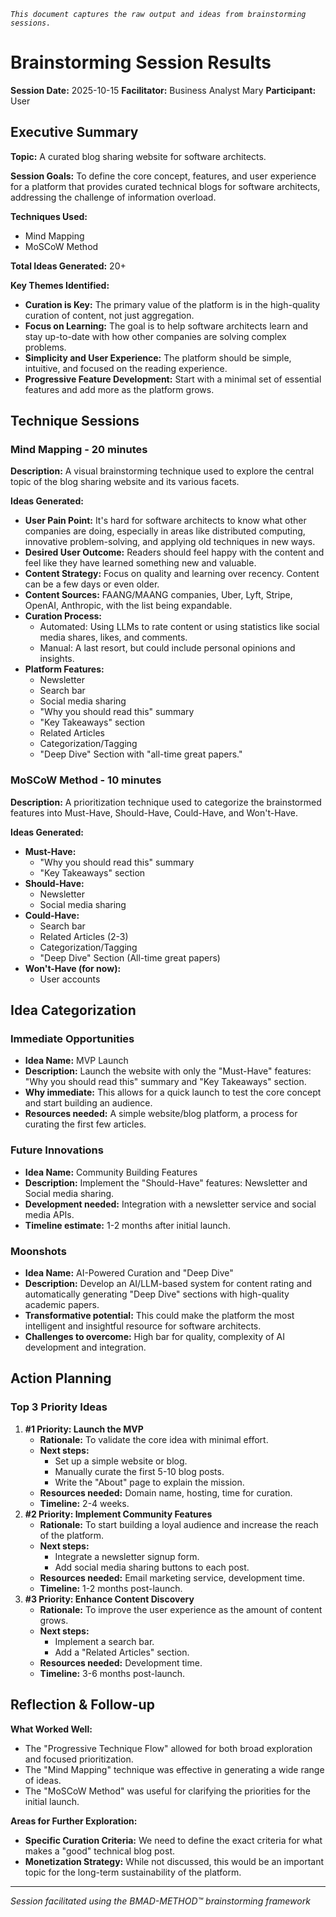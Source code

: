 *`This document captures the raw output and ideas from brainstorming sessions.`*

# Brainstorming Session Results

**Session Date:** 2025-10-15
**Facilitator:** Business Analyst Mary
**Participant:** User

## Executive Summary

**Topic:** A curated blog sharing website for software architects.

**Session Goals:** To define the core concept, features, and user experience for a platform that provides curated technical blogs for software architects, addressing the challenge of information overload.

**Techniques Used:**
*   Mind Mapping
*   MoSCoW Method

**Total Ideas Generated:** 20+

**Key Themes Identified:**
*   **Curation is Key:** The primary value of the platform is in the high-quality curation of content, not just aggregation.
*   **Focus on Learning:** The goal is to help software architects learn and stay up-to-date with how other companies are solving complex problems.
*   **Simplicity and User Experience:** The platform should be simple, intuitive, and focused on the reading experience.
*   **Progressive Feature Development:** Start with a minimal set of essential features and add more as the platform grows.

## Technique Sessions

### Mind Mapping - 20 minutes

**Description:** A visual brainstorming technique used to explore the central topic of the blog sharing website and its various facets.

**Ideas Generated:**
*   **User Pain Point:** It's hard for software architects to know what other companies are doing, especially in areas like distributed computing, innovative problem-solving, and applying old techniques in new ways.
*   **Desired User Outcome:** Readers should feel happy with the content and feel like they have learned something new and valuable.
*   **Content Strategy:** Focus on quality and learning over recency. Content can be a few days or even older.
*   **Content Sources:** FAANG/MAANG companies, Uber, Lyft, Stripe, OpenAI, Anthropic, with the list being expandable.
*   **Curation Process:**
    *   Automated: Using LLMs to rate content or using statistics like social media shares, likes, and comments.
    *   Manual: A last resort, but could include personal opinions and insights.
*   **Platform Features:**
    *   Newsletter
    *   Search bar
    *   Social media sharing
    *   "Why you should read this" summary
    *   "Key Takeaways" section
    *   Related Articles
    *   Categorization/Tagging
    *   "Deep Dive" Section with "all-time great papers."

### MoSCoW Method - 10 minutes

**Description:** A prioritization technique used to categorize the brainstormed features into Must-Have, Should-Have, Could-Have, and Won't-Have.

**Ideas Generated:**
*   **Must-Have:**
    *   "Why you should read this" summary
    *   "Key Takeaways" section
*   **Should-Have:**
    *   Newsletter
    *   Social media sharing
*   **Could-Have:**
    *   Search bar
    *   Related Articles (2-3)
    *   Categorization/Tagging
    *   "Deep Dive" Section (All-time great papers)
*   **Won't-Have (for now):**
    *   User accounts

## Idea Categorization

### Immediate Opportunities
*   **Idea Name:** MVP Launch
*   **Description:** Launch the website with only the "Must-Have" features: "Why you should read this" summary and "Key Takeaways" section.
*   **Why immediate:** This allows for a quick launch to test the core concept and start building an audience.
*   **Resources needed:** A simple website/blog platform, a process for curating the first few articles.

### Future Innovations
*   **Idea Name:** Community Building Features
*   **Description:** Implement the "Should-Have" features: Newsletter and Social media sharing.
*   **Development needed:** Integration with a newsletter service and social media APIs.
*   **Timeline estimate:** 1-2 months after initial launch.

### Moonshots
*   **Idea Name:** AI-Powered Curation and "Deep Dive"
*   **Description:** Develop an AI/LLM-based system for content rating and automatically generating "Deep Dive" sections with high-quality academic papers.
*   **Transformative potential:** This could make the platform the most intelligent and insightful resource for software architects.
*   **Challenges to overcome:** High bar for quality, complexity of AI development and integration.

## Action Planning

### Top 3 Priority Ideas
1.  **#1 Priority: Launch the MVP**
    *   **Rationale:** To validate the core idea with minimal effort.
    *   **Next steps:**
        *   Set up a simple website or blog.
        *   Manually curate the first 5-10 blog posts.
        *   Write the "About" page to explain the mission.
    *   **Resources needed:** Domain name, hosting, time for curation.
    *   **Timeline:** 2-4 weeks.
2.  **#2 Priority: Implement Community Features**
    *   **Rationale:** To start building a loyal audience and increase the reach of the platform.
    *   **Next steps:**
        *   Integrate a newsletter signup form.
        *   Add social media sharing buttons to each post.
    *   **Resources needed:** Email marketing service, development time.
    *   **Timeline:** 1-2 months post-launch.
3.  **#3 Priority: Enhance Content Discovery**
    *   **Rationale:** To improve the user experience as the amount of content grows.
    *   **Next steps:**
        *   Implement a search bar.
        *   Add a "Related Articles" section.
    *   **Resources needed:** Development time.
    *   **Timeline:** 3-6 months post-launch.

## Reflection & Follow-up

**What Worked Well:**
*   The "Progressive Technique Flow" allowed for both broad exploration and focused prioritization.
*   The "Mind Mapping" technique was effective in generating a wide range of ideas.
*   The "MoSCoW Method" was useful for clarifying the priorities for the initial launch.

**Areas for Further Exploration:**
*   **Specific Curation Criteria:** We need to define the exact criteria for what makes a "good" technical blog post.
*   **Monetization Strategy:** While not discussed, this would be an important topic for the long-term sustainability of the platform.

---

*Session facilitated using the BMAD-METHOD™ brainstorming framework*
